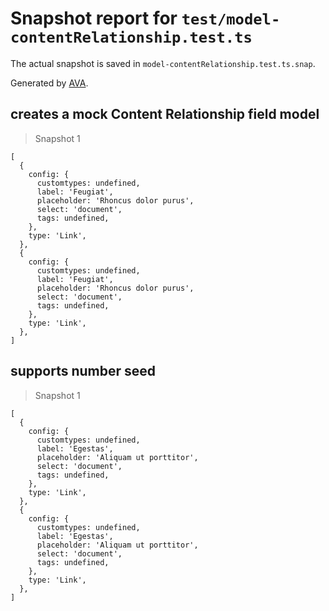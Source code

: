 # Snapshot report for `test/model-contentRelationship.test.ts`

The actual snapshot is saved in `model-contentRelationship.test.ts.snap`.

Generated by [AVA](https://avajs.dev).

## creates a mock Content Relationship field model

> Snapshot 1

    [
      {
        config: {
          customtypes: undefined,
          label: 'Feugiat',
          placeholder: 'Rhoncus dolor purus',
          select: 'document',
          tags: undefined,
        },
        type: 'Link',
      },
      {
        config: {
          customtypes: undefined,
          label: 'Feugiat',
          placeholder: 'Rhoncus dolor purus',
          select: 'document',
          tags: undefined,
        },
        type: 'Link',
      },
    ]

## supports number seed

> Snapshot 1

    [
      {
        config: {
          customtypes: undefined,
          label: 'Egestas',
          placeholder: 'Aliquam ut porttitor',
          select: 'document',
          tags: undefined,
        },
        type: 'Link',
      },
      {
        config: {
          customtypes: undefined,
          label: 'Egestas',
          placeholder: 'Aliquam ut porttitor',
          select: 'document',
          tags: undefined,
        },
        type: 'Link',
      },
    ]
